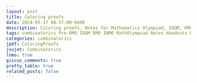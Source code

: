 ```yaml
---
layout: post
title: Coloring proofs
date: 2024-05-17 08:57:00-0400
description: Coloring proofs. Notes for Mathematics Olympiad, IOQM, RMO, INMO. Problem set, Solutions, Questions, Answers, Hints, Walkthroughs, Discussions.
tags: combinatorics Pre-RMO IOQM RMO INMO MathOlympiad Notes Handouts LectureNotes
categories: combinatorics
jpdf: ColoringProofs
jsujet: Combinatorics
lnmo: true
giscus_comments: true
pretty_table: true
related_posts: false
---
```

